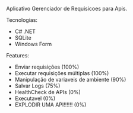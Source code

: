 Aplicativo Gerenciador de Requisicoes para Apis.

Tecnologias:

- C# .NET
- SQLite
- Windows Form

Features:

- Enviar requisições (100%)
- Executar requisições múltiplas (100%)
- Manipulação de variaveis de ambiente (90%)
- Salvar Logs (75%)
- HealthCheck de APIs (0%)
- Executavel (0%)
- EXPLODIR UMA API!!!!!! (0%)
